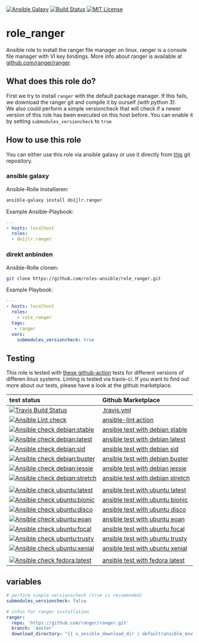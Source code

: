 [![Ansible Galaxy](https://raw.githubusercontent.com/roles-ansible/role_ranger/master/.github/galaxy.svg?sanitize=true)](https://galaxy.ansible.com/do1jlr/ranger) [![Build Status](https://travis-ci.org/roles-ansible/role_ranger.svg?branch=master)](https://travis-ci.org/roles-ansible/role_ranger) [![MIT License](https://raw.githubusercontent.com/roles-ansible/role_ranger/master/.github/license.svg?sanitize=true)](https://github.com/roles-ansible/role_ranger/blob/master/LICENSE)


 role_ranger
==============

Ansible role to install the ranger file manager on linux. ranger is a console file manager with VI key bindings. More info about ranger is available at [github.com/ranger/ranger](https://github.com/ranger/ranger.git).


 What does this role do?
-------------
First we try to install ``ranger`` with the default package manager.
If this fails, we download the ranger git and compile it by ourself *(with python 3)*.<br/>
We also could perform a simple versioncheck that will check if a newer version of this role has been executed on this host before. You can enable it by setting ``submodules_versioncheck`` to ``true``

 How to use this role
-------------
You can either use this role via ansible galaxy or use it directly from [this](https://github.com/roles-ansible/role_ranger.git) git repository.

### ansible galaxy

Ansible-Rolle Installieren:
```bash
ansible-galaxy install do1jlr.ranger
```

Example Ansible-Playbook:
```yml
---
- hosts: localhost
  roles:
  - do1jlr.ranger
```

### direkt anbinden

Ansible-Rolle clonen:
```bash
git clone https://github.com/roles-ansible/role_ranger.git
```

Example Playbook:
```yaml
---
- hosts: localhost
  roles:
    - role_ranger
  tags:
   - ranger
  vars:
    submodules_versioncheck: true
```

 Testing
----------
This role is tested with [these github-action](https://github.com/search?q=topic%3Acheck-ansible+topic%3Agithub-actions+org%3Aroles-ansible&type=Repositories) tests for different versions of differen linux systems. Linting is tested via travis-ci.
If you want to find out more about our tests, please have a look at the github marketplace.

| test status | Github Marketplace |
| :---------  | :----------------  |
| [![Travis Build Status](https://travis-ci.org/roles-ansible/role_ranger.svg?branch=master)](https://travis-ci.org/roles-ansible/role_ranger) | [.travis.yml](https://github.com/roles-ansible/role_ranger/blob/master/.travis.yml) |
| [![Ansible Lint check](https://github.com/roles-ansible/role_ranger/workflows/Ansible%20Lint%20check/badge.svg)](https://github.com/roles-ansible/role_ranger/actions?query=workflow%3A%22Ansible+Lint+check%22) | [ansible-lint action](https://github.com/marketplace/actions/ansible-lint)
| [![Ansible check debian:stable](https://github.com/roles-ansible/role_ranger/workflows/Ansible%20check%20debian:stable/badge.svg)](https://github.com/roles-ansible/role_ranger/actions?query=workflow%3A%22Ansible+check+debian%3Astable%22) | [ansible test with debian stable](https://github.com/marketplace/actions/check-ansible-debian-stable) |
| [![Ansible check debian:latest](https://github.com/roles-ansible/role_ranger/workflows/Ansible%20check%20debian:latest/badge.svg)](https://github.com/roles-ansible/role_ranger/actions?query=workflow%3A%22Ansible+check+debian%3Alatest%22) | [ansible test with debian latest](https://github.com/marketplace/actions/check-ansible-debian-latest) |
| [![Ansible check debian:sid](https://github.com/roles-ansible/role_ranger/workflows/Ansible%20check%20debian:sid/badge.svg)](https://github.com/roles-ansible/role_ranger/actions?query=workflow%3A%22Ansible+check+debian%3Asid%22) | [ansible test with debian sid](https://github.com/marketplace/actions/check-ansible-debian-sid) |
| [![Ansible check debian:buster](https://github.com/roles-ansible/role_ranger/workflows/Ansible%20check%20debian:buster/badge.svg)](https://github.com/roles-ansible/role_ranger/actions?query=workflow%3A%22Ansible+check+debian%3Abuster%22) | [ansible test with debian buster](https://github.com/marketplace/actions/check-ansible-debian-buster) |
| [![Ansible check debian:jessie](https://github.com/roles-ansible/role_ranger/workflows/Ansible%20check%20debian:jessie/badge.svg)](https://github.com/roles-ansible/role_ranger/actions?query=workflow%3A%22Ansible+check+debian%3Ajessie%22) | [ansible test with debian jessie](https://github.com/marketplace/actions/check-ansible-debian-jessie) |
| [![Ansible check debian:stretch](https://github.com/roles-ansible/role_ranger/workflows/Ansible%20check%20debian:stretch/badge.svg)](https://github.com/roles-ansible/role_ranger/actions?query=workflow%3A%22Ansible+check+debian%3Astretch%22) | [ansible test with debian stretch](https://github.com/marketplace/actions/check-ansible-debian-stretch) |
| | |
| [![Ansible check ubuntu:latest](https://github.com/roles-ansible/role_ranger/workflows/Ansible%20check%20ubuntu:latest/badge.svg)](https://github.com/roles-ansible/role_ranger/actions?query=workflow%3A%22Ansible+check+ubuntu%3Alatest%22) | [ansible test with ubuntu latest](https://github.com/marketplace/actions/check-ansible-ubuntu-latest) |
| [![Ansible check ubuntu:bionic](https://github.com/roles-ansible/role_ranger/workflows/Ansible%20check%20ubuntu:bionic/badge.svg)](https://github.com/roles-ansible/role_ranger/actions?query=workflow%3A%22Ansible+check+ubuntu%3Abionic%22) | [ansible test with ubuntu bionic](https://github.com/marketplace/actions/check-ansible-ubuntu-bionic) |
| [![Ansible check ubuntu:disco](https://github.com/roles-ansible/role_ranger/workflows/Ansible%20check%20ubuntu:disco/badge.svg)](https://github.com/roles-ansible/role_ranger/actions?query=workflow%3A%22Ansible+check+ubuntu%3Adisco%22) | [ansible test with ubuntu disco](https://github.com/marketplace/actions/check-ansible-ubuntu-disco) |
| [![Ansible check ubuntu:eoan](https://github.com/roles-ansible/role_ranger/workflows/Ansible%20check%20ubuntu:eoan/badge.svg)](https://github.com/roles-ansible/role_ranger/actions?query=workflow%3A%22Ansible+check+ubuntu%3Aeoan%22) | [ansible test with ubuntu eoan](https://github.com/marketplace/actions/check-ansible-ubuntu-eoan) |
| [![Ansible check ubuntu:focal](https://github.com/roles-ansible/role_ranger/workflows/Ansible%20check%20ubuntu:focal/badge.svg)](https://github.com/roles-ansible/role_ranger/actions?query=workflow%3A%22Ansible+check+ubuntu%3Afocal%22) | [ansible test with ubuntu focal](https://github.com/marketplace/actions/check-ansible-ubuntu-focal) |
| [![Ansible check ubuntu:trusty](https://github.com/roles-ansible/role_ranger/workflows/Ansible%20check%20ubuntu:trusty/badge.svg)](https://github.com/roles-ansible/role_ranger/actions?query=workflow%3A%22Ansible+check+ubuntu%3Atrusty%22) | [ansible test with ubuntu trusty](https://github.com/marketplace/actions/check-ansible-ubuntu-trusty) |
| [![Ansible check ubuntu:xenial](https://github.com/roles-ansible/role_ranger/workflows/Ansible%20check%20ubuntu:xenial/badge.svg)](https://github.com/roles-ansible/role_ranger/actions?query=workflow%3A%22Ansible+check+ubuntu%3Axenial%22) | [ansible test with ubuntu xenial](https://github.com/marketplace/actions/check-ansible-ubuntu-xenial) |
| | |      
| [![Ansible check fedora:latest](https://github.com/roles-ansible/role_ranger/workflows/Ansible%20check%20fedora:latest/badge.svg)](https://github.com/roles-ansible/role_ranger/actions?query=workflow%3A%22Ansible+check+fedora%3Alatest%22) | [ansible test with fedora latest](https://github.com/marketplace/actions/check-ansible-fedora-latest) |


 variables
-------
```yaml
# perform simple versionscheck (true is recomended)
submodules_versioncheck: false

# infos for ranger installation
ranger:
  repo: 'https://github.com/ranger/ranger.git'
  branch: 'master'
  download_directory: "{{ x_ansible_download_dir | default(ansible_env.HOME + '/.ansible/tmp/downloads/ranger') }}"
```
